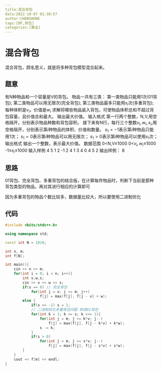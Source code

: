 ```yaml
---
title:混合背包
data:2022-10-07 01:38:57
author:CHENSHONE
tags:[DP,背包]
categories:[算法]
---
```


# 混合背包

混合背包，顾名思义，就是将多种背包模型混合起来。

## 题意

有N种物品和一个容量是V的背包。
物品一共有三类：
第一类物品只能用1次(01背包);
第二类物品可以用无限次(完全背包);
第三类物品最多只能用$s_i$次(多重背包);
每种体积是$v_i$，价值是$w_i$
求解将哪些物品装入背包，可使物品体积总和不超过背包容量，且价值总和最大。
输出最大价值。
输入格式
第一行两个整数，N,V,用空格隔开，分别表示物品种数和背包容积。
接下来有N行，每行三个整数$v_i,w_i,s_i$,用空格隔开，分别表示第$i$种物品的体积、价值和数量。
$s_1=-1$表示第$i$种物品只能用1次；
$s_1=0$表示第$i$种物品可以用无限次；
$s_1>0$表示第i种物品可以使用$s_1$次；
输出格式
输出一个整数，表示最大价值。
数据范围
0<N,V≤1000
0<$v_i,w_i$≤1000
-1≤$s_i$≤1000
输入样例
4 5
1 2 -1
2 4 1
3 4 0
4 5 2
输出样例：
8

## 思路

01背包、完全背包、多重背包的结合版，在计算每件物品时，判断下当前是那种背包类型的物品，再对其进行相应的计算即可

因为多重背包的物品个数比较多，数据量比较大，所以要使用二进制优化

## 代码

```cpp
#include <bits/stdc++.h>

using namespace std;

const int N = 1010;

int n, m;
int f[N];

int main(){
    cin >> n >> m;
    for(int i = 0; i < n; i++){
        int v,w,s;
        cin >> v >> w >> s;
        if(s == 0) // 完全背包
            for(int j = v; j <= m; j++)
            	f[j] = max(f[j], f[j - v] + w);
        else {
            if(s == -1) s = 1;
            // 二进制优化多重背包问题 转成01背包
            for(int k = 1; k <= s; k <<= 1){
                for(int j = m; j >= k*v; j--)
                    f[j] = max(f[j], f[j - k*v] + k*w);
                s -= k;
            }
            if(s > 0)
                for(int j = m; j >= s*v; j--)
                    f[j] = max(f[j], f[j - s*v] + s*w);
        }
    }
    cout << f[m] << endl;
}
```

